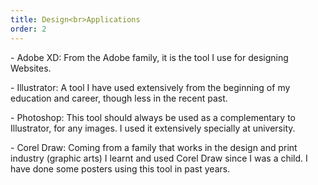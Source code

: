 ```yaml
---
title: Design<br>Applications
order: 2
---
```


<p>- <span class="font-light">Adobe XD:</span> From the Adobe family, it is the tool I use for designing Websites.</p>

<p>- <span class="font-light">Illustrator:</span> A tool I have used extensively from the beginning of my education and career, though less in the recent past.</p>

<p>- <span class="font-light">Photoshop:</span> This tool should always be used as a complementary to Illustrator, for any images. I used it extensively specially at university.

<p>- <span class="font-light">Corel Draw:</span> Coming from a family that works in the design and print industry (graphic arts) I learnt and used Corel Draw since I was a child. I have done some posters using this tool in past years.</p>